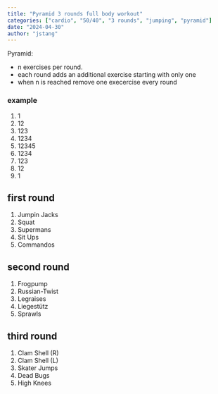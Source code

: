```yaml
---
title: "Pyramid 3 rounds full body workout"
categories: ["cardio", "50/40", "3 rounds", "jumping", "pyramid"]
date: "2024-04-30"
author: "jstang"
---
```


Pyramid: 
- n exercises per round.
- each round adds an additional exercise starting with only one
- when n is reached remove one execercise every round

### example

1. 1
1. 12
1. 123
1. 1234
1. 12345
1. 1234
1. 123
1. 12
1. 1

## first round
1. Jumpin Jacks 
1. Squat
1. Supermans
1. Sit Ups
1. Commandos

## second round
1. Frogpump
1. Russian-Twist
1. Legraises
1. Liegestütz
1. Sprawls

## third round
1. Clam Shell (R)
1. Clam Shell (L)
1. Skater Jumps
1. Dead Bugs
1. High Knees

